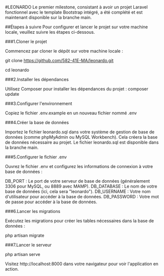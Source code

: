 #LEONARDO
Le premier milestone, consistant à avoir un projet Laravel fonctionnel avec le template Bootstrap intégré, a été complété et est maintenant disponible sur la branche main.

##Étapes à suivre
Pour configurer et lancer le projet sur votre machine locale, veuillez suivre les étapes ci-dessous.

###1.Cloner le projet

Commencez par cloner le dépôt sur votre machine locale :

git clone https://github.com/582-41E-MA/leonardo.git

cd leonardo

###2.Installer les dépendances

Utilisez Composer pour installer les dépendances du projet :
composer update

###3.Configurer l'environnement

Copiez le fichier .env.example en un nouveau fichier nommé .env 

###4.Créer la base de données

Importez le fichier leonardo.sql dans votre système de gestion de base de données (comme phpMyAdmin ou MySQL Workbench). Cela créera la base de données nécessaire au projet. Le fichier leonardo.sql est disponible dans la branche main.

###5.Configurer le fichier .env

Ouvrez le fichier .env et configurez les informations de connexion à votre base de données :

DB_PORT : Le port de votre serveur de base de données (généralement 3306 pour MySQL, ou 8889 avec MAMP).
DB_DATABASE : Le nom de votre base de données (ici, cela sera "leonardo").
DB_USERNAME : Votre nom d'utilisateur pour accéder à la base de données. 
DB_PASSWORD : Votre mot de passe pour accéder à la base de données. 

###6.Lancer les migrations

Exécutez les migrations pour créer les tables nécessaires dans la base de données :

php artisan migrate

###7.Lancer le serveur

php artisan serve 

Visitez http://localhost:8000 dans votre navigateur pour voir l'application en action.




